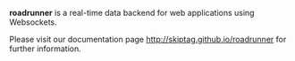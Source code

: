 **roadrunner** is a real-time data backend for web applications using Websockets.

Please visit our documentation page http://skiptag.github.io/roadrunner for further information. 

